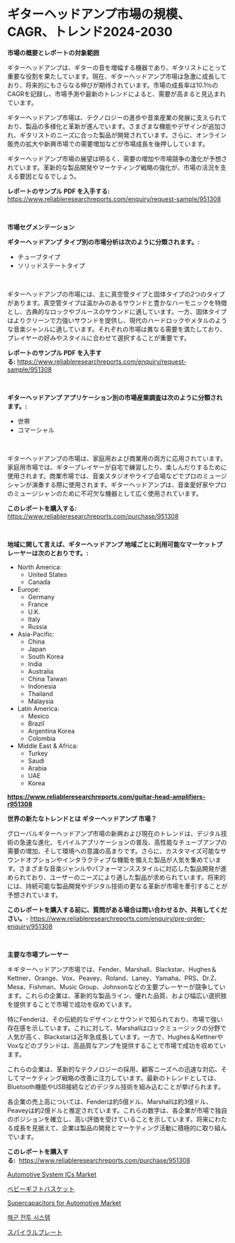 <p><h1>ギターヘッドアンプ市場の規模、CAGR、トレンド2024-2030</h1></p><p><strong>市場の概要とレポートの対象範囲</strong></p>
<p><p>ギターヘッドアンプは、ギターの音を増幅する機器であり、ギタリストにとって重要な役割を果たしています。現在、ギターヘッドアンプ市場は急激に成長しており、将来的にもさらなる伸びが期待されています。市場の成長率は10.1％のCAGRを記録し、市場予測や最新のトレンドによると、需要が高まると見込まれています。</p><p>ギターヘッドアンプ市場は、テクノロジーの進歩や音楽産業の発展に支えられており、製品の多様化と革新が進んでいます。さまざまな機能やデザインが追加され、ギタリストのニーズに合った製品が開発されています。さらに、オンライン販売の拡大や新興市場での需要増加などが市場成長を後押ししています。</p><p>ギターヘッドアンプ市場の展望は明るく、需要の増加や市場競争の激化が予想されています。革新的な製品開発やマーケティング戦略の強化が、市場の活況を支える要因となるでしょう。</p></p>
<p><strong>レポートのサンプル PDF を入手する:</strong> <a href="https://www.reliableresearchreports.com/enquiry/request-sample/951308">https://www.reliableresearchreports.com/enquiry/request-sample/951308</a></p>
<p>&nbsp;</p>
<p><strong>市場セグメンテーション</strong></p>
<p><strong>ギターヘッドアンプ タイプ別の市場分析は次のように分類されます。:</strong></p>
<p><ul><li>チューブタイプ</li><li>ソリッドステートタイプ</li></ul></p>
<p>&nbsp;</p>
<p><p>ギターヘッドアンプの市場には、主に真空管タイプと固体タイプの2つのタイプがあります。真空管タイプは温かみのあるサウンドと豊かなハーモニックを特徴とし、古典的なロックやブルースのサウンドに適しています。一方、固体タイプはよりクリーンで力強いサウンドを提供し、現代のハードロックやメタルのような音楽ジャンルに適しています。それぞれの市場は異なる需要を満たしており、プレイヤーの好みやスタイルに合わせて選択することが重要です。</p></p>
<p><strong>レポートのサンプル PDF を入手する:</strong>&nbsp;<a href="https://www.reliableresearchreports.com/enquiry/request-sample/951308">https://www.reliableresearchreports.com/enquiry/request-sample/951308</a></p>
<p>&nbsp;</p>
<p><strong> ギターヘッドアンプ アプリケーション別の市場産業調査は次のように分類されます。:</strong></p>
<p><ul><li>世帯</li><li>コマーシャル</li></ul></p>
<p>&nbsp;</p>
<p><p>ギターヘッドアンプの市場は、家庭用および商業用の両方に応用されています。家庭用市場では、ギタープレイヤーが自宅で練習したり、楽しんだりするために使用されます。商業市場では、音楽スタジオやライブ会場などでプロのミュージシャンが演奏する際に使用されます。ギターヘッドアンプは、音楽愛好家やプロのミュージシャンのために不可欠な機器として広く使用されています。</p></p>
<p><strong>このレポートを購入する:</strong>&nbsp; <a href="https://www.reliableresearchreports.com/purchase/951308">https://www.reliableresearchreports.com/purchase/951308</a></p>
<p>&nbsp;</p>
<p><strong>地域に関して言えば、ギターヘッドアンプ 地域ごとに利用可能なマーケットプレーヤーは次のとおりです。:</strong></p>
<p><ul>
    <li>
        North America:
        <ul>
            <li>United States</li>
            <li>Canada</li>
        </ul>
    </li>
    <li>
        Europe:
        <ul>
            <li>Germany</li>
            <li>France</li>
            <li>U.K.</li>
            <li>Italy</li>
            <li>Russia</li>
        </ul>
    </li>
    <li>
        Asia-Pacific:
        <ul>
            <li>China</li>
            <li>Japan</li>
            <li>South Korea</li>
            <li>India</li>
            <li>Australia</li>
            <li>China Taiwan</li>
            <li>Indonesia</li>
            <li>Thailand</li>
            <li>Malaysia</li>
        </ul>
    </li>
    <li>
        Latin America:
        <ul>
            <li>Mexico</li>
            <li>Brazil</li>
            <li>Argentina Korea</li>
            <li>Colombia</li>
        </ul>
    </li>
    <li>
        Middle East & Africa:
        <ul>
            <li>Turkey</li>
            <li>Saudi</li>
            <li>Arabia</li>
            <li>UAE</li>
            <li>Korea</li>
        </ul>
    </li>
    </ul></p>
<p><strong><a href="https://www.reliableresearchreports.com/guitar-head-amplifiers-r951308">https://www.reliableresearchreports.com/guitar-head-amplifiers-r951308</a></strong>&nbsp;</p>
<p><strong>世界の新たなトレンドとは ギターヘッドアンプ 市場？</strong></p>
<p><p>グローバルギターヘッドアンプ市場の新興および現在のトレンドは、デジタル技術の急速な進化、モバイルアプリケーションの普及、高性能なチューブアンプの需要の増加、そして環境への意識の高まりです。さらに、カスタマイズ可能なサウンドオプションやインタラクティブな機能を備えた製品が人気を集めています。さまざまな音楽ジャンルやパフォーマンススタイルに対応した製品開発が進められており、ユーザーのニーズにより適した製品が求められています。将来的には、持続可能な製品開発やデジタル技術の更なる革新が市場を牽引することが予想されています。</p></p>
<p><strong>このレポートを購入する前に、質問がある場合は問い合わせるか、共有してください。</strong>- <a href="https://www.reliableresearchreports.com/enquiry/pre-order-enquiry/951308">https://www.reliableresearchreports.com/enquiry/pre-order-enquiry/951308</a></p>
<p>&nbsp;</p>
<p><strong>主要な市場プレーヤー</strong></p>
<p><p>キギターヘッドアンプ市場では、Fender、Marshall、Blackstar、Hughes＆Kettner、Orange、Vox、Peavey、Roland、Laney、Yamaha、PRS、Dr.Z、Mesa、Fishman、Music Group、Johnsonなどの主要プレーヤーが競争しています。これらの企業は、革新的な製品ライン、優れた品質、および幅広い選択肢を提供することで市場で成功を収めています。</p><p>特にFenderは、その伝統的なデザインとサウンドで知られており、市場で強い存在感を示しています。これに対して、Marshallはロックミュージックの分野で人気が高く、Blackstarは近年急成長しています。一方で、Hughes＆KettnerやVoxなどのブランドは、高品質なアンプを提供することで市場で成功を収めています。</p><p>これらの企業は、革新的なテクノロジーの採用、顧客ニーズへの迅速な対応、そしてマーケティング戦略の改善に注力しています。最新のトレンドとしては、Bluetooth機能やUSB接続などのデジタル技術を組み込むことが挙げられます。</p><p>各企業の売上高については、Fenderは約5億ドル、Marshallは約3億ドル、Peaveyは約2億ドルと推定されています。これらの数字は、各企業が市場で独自のポジションを確立し、高い評価を受けていることを示しています。将来にわたる成長を見据えて、企業は製品の開発とマーケティング活動に積極的に取り組んでいます。</p></p>
<p><strong>このレポートを購入する:</strong>&nbsp;&nbsp;<a href="https://www.reliableresearchreports.com/purchase/951308">https://www.reliableresearchreports.com/purchase/951308</a></p>
<p><p><a href="https://github.com/seekum/Market-Research-Report-List-2/blob/main/automotive-system-ics-market.md">Automotive System ICs Market</a></p><p><a href="https://medium.com/@rodhoppe07/%E8%B5%A4%E3%81%A1%E3%82%83%E3%82%93%E3%82%AE%E3%83%95%E3%83%88%E3%83%90%E3%82%B9%E3%82%B1%E3%83%83%E3%83%88%E5%B8%82%E5%A0%B4%E8%AA%BF%E6%9F%BB%E3%83%AC%E3%83%9D%E3%83%BC%E3%83%88-%E3%81%9D%E3%81%AE%E6%AD%B4%E5%8F%B2%E3%81%8A%E3%82%88%E3%81%B32024%E5%B9%B4%E3%81%8B%E3%82%892031%E5%B9%B4%E3%81%BE%E3%81%A7%E3%81%AE%E4%BA%88%E6%B8%AC-1e512a83a651">ベビーギフトバスケット</a></p><p><a href="https://github.com/nancykennedykellievqfqt2/Market-Research-Report-List-2/blob/main/supercapacitors-for-automotive-market.md">Supercapacitors for Automotive Market</a></p><p><a href="https://medium.com/@jerrodhilll68/%ED%95%B4%EA%B5%B0-%EC%A0%84%ED%88%AC-%EC%8B%9C%EC%8A%A4%ED%85%9C-%EC%8B%9C%EC%9E%A5-%EA%B7%9C%EB%AA%A8-%EB%B0%8F-%EC%8B%9C%EC%9E%A5-%EB%8F%99%ED%96%A5-%EC%A0%84%EB%B0%A9%EC%9C%84-%EC%82%B0%EC%97%85-%EA%B0%9C%EC%9A%94-2024%EB%85%84%EB%B6%80%ED%84%B0-2031%EB%85%84-ae401578dc47">해군 전투 시스템</a></p><p><a href="https://github.com/bevdtkn4419963/Market-Research-Report-List-2/blob/main/495169373640.md">スパイラルプレート</a></p></p>
